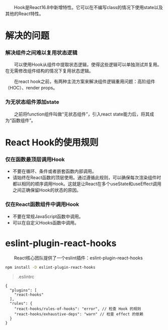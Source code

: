 &emsp;&emsp;Hook是React16.8中新增特性。它可以在不编写class的情况下使用state以及其他的React特性。

# 解决的问题
### 解决组件之间难以复用状态逻辑
&emsp;&emsp;可以使用Hook从组件中提取状态逻辑，使得这些逻辑可以单独测试并复用。在无需修改组件结构的情况下复用状态逻辑。

&emsp;&emsp;在react hook之前，有两种主流方案来解决组件逻辑重用问题：高阶组件（HOC）、render props。

### 为无状态组件添加state
&emsp;&emsp;之前将function组件叫做“无状态组件”，引入react state能力后，将其成为“函数组件”。

# React Hook的使用规则
### 仅在函数最顶层调用Hook
* 不要在循环、条件或者嵌套函数内部调用。
* 请始终在React函数的顶层使用。通过遵循此规则，可以确保每次渲染组件时都以相同的顺序调用Hook。这就是让React在多个useState和useEffect调用之间正确保留Hook的状态的原因。

### 仅在React函数组件中调用Hook
* 不要在常规JavaScript函数中调用。
* 可以在自定义Hooks函数中调用。

# eslint-plugin-react-hooks
&emsp;&emsp;React核心团队提供了一个eslint插件：eslint-plugin-react-hooks
```bash
npm install -D eslint-plugin-react-hooks
```

> .eslintrc
```
{
  "plugins": [
    "react-hooks"
  ],
  "rules": {
    "react-hooks/rules-of-hooks": "error", // 检查 Hook 的规则
    "react-hooks/exhaustive-deps": "warn" // 检查 effect 的依赖
  }
}
```